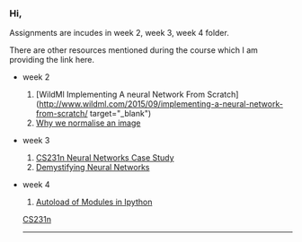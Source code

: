 ### Hi, 

Assignments are incudes in week 2, week 3, week 4 folder.

There are other resources mentioned during the course which I am providing the link here. 

- week 2 
    1. [WildMl Implementing A neural Network From Scratch](http://www.wildml.com/2015/09/implementing-a-neural-network-from-scratch/ target="_blank")
    1. [Why we normalise an image](https://stats.stackexchange.com/questions/211436/why-normalize-images-by-subtracting-datasets-image-mean-instead-of-the-current)

- week 3 
    1. [CS231n Neural Networks Case Study](http://cs231n.github.io/neural-networks-case-study/)
    1. [Demystifying Neural Networks](http://scs.ryerson.ca/~aharley/neural-networks/)

- week 4
  1. [Autoload of Modules in Ipython](https://stackoverflow.com/questions/1907993/autoreload-of-modules-in-ipython)


  <a href = "http://cs231n.github.io/neural-networks-case-study/" target = "_blank"> CS231n </a>

  ***
